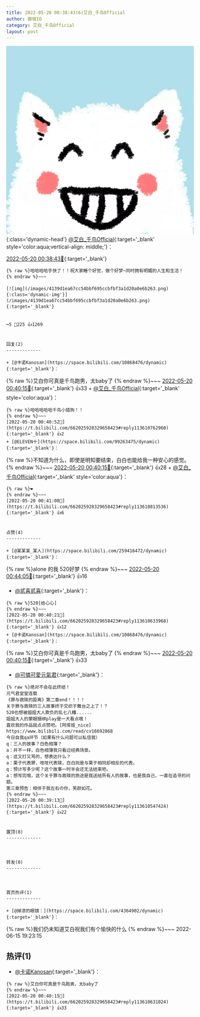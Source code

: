 ```yaml
---
title: 2022-05-20 00:38:43(6)艾白_千鸟Official
author: 御坂IO
category: 艾白_千鸟Official
layout: post
---
```


![img](/images/9ae8b9445fd0665cc014d9080156a45271be73c6.jpg){:class='dynamic-head'}
[@艾白_千鸟Official](https://space.bilibili.com/334537711/dynamic){:target='_blank' style='color:aqua;vertical-align: middle;'}：

[2022-05-20 00:38:43🔗](https://t.bilibili.com/662025928329658423){:target='_blank'}

~~~
{% raw %}哈哈哈哈手快了！！祝大家睡个好觉，做个好梦~同时拥有明媚的人生和生活！
{% endraw %}~~~

[![img](/images/4139d1ea67cc54bbf695ccbfbf3a1d20a0e6b263.png){:class='dynamic-img'}](/images/4139d1ea67cc54bbf695ccbfbf3a1d20a0e6b263.png){:target='_blank'}


↪️5 💬225 👍1269


回复(2)
-------------

+ [@卡诺Kanosan](https://space.bilibili.com/10868476/dynamic){:target='_blank'}：
~~~
{% raw %}艾白你可真是千鸟跑男，太baby了
{% endraw %}~~~
[2022-05-20 00:40:15🔗](https://t.bilibili.com/662025928329658423#reply113610631024){:target='_blank'} 👍33
    + [@艾白_千鸟Official](https://space.bilibili.com/334537711/dynamic){:target='_blank' style='color:aqua'}：
~~~
{% raw %}哈哈哈哈哈千鸟小猎狗！！
{% endraw %}~~~
[2022-05-20 00:40:52🔗](https://t.bilibili.com/662025928329658423#reply113610762960){:target='_blank'} 👍2
+ [@ELEVEN十](https://space.bilibili.com/99263475/dynamic){:target='_blank'}：
~~~
{% raw %}不知道为什么，即使是明知要结束，白白也能给我一种安心的感觉。
{% endraw %}~~~
[2022-05-20 00:40:15🔗](https://t.bilibili.com/662025928329658423#reply113610686384){:target='_blank'} 👍28
    + [@艾白_千鸟Official](https://space.bilibili.com/334537711/dynamic){:target='_blank' style='color:aqua'}：
~~~
{% raw %}❤️
{% endraw %}~~~
[2022-05-20 00:41:00🔗](https://t.bilibili.com/662025928329658423#reply113610813536){:target='_blank'} 👍6


点赞(4)
-------------

+ [@某某某_某人](https://space.bilibili.com/259416472/dynamic){:target='_blank'}：
~~~
{% raw %}alone 的我 520好梦
{% endraw %}~~~
[2022-05-20 00:44:05🔗](https://t.bilibili.com/662025928329658423#reply113611026464){:target='_blank'} 👍16
+ [@贰喜贰喜](https://space.bilibili.com/348018296/dynamic){:target='_blank'}：
~~~
{% raw %}520[给心心]
{% endraw %}~~~
[2022-05-20 00:40:21🔗](https://t.bilibili.com/662025928329658423#reply113610633968){:target='_blank'} 👍12
+ [@卡诺Kanosan](https://space.bilibili.com/10868476/dynamic){:target='_blank'}：
~~~
{% raw %}艾白你可真是千鸟跑男，太baby了
{% endraw %}~~~
[2022-05-20 00:40:15🔗](https://t.bilibili.com/662025928329658423#reply113610631024){:target='_blank'} 👍33
+ [@可憐可愛元氣君](https://space.bilibili.com/23102642/dynamic){:target='_blank'}：
~~~
{% raw %}绝对不会在此终结！
元气君堂堂连载
《罪与救赎的距离》第二章end！！！！
关于罪与救赎的三人故事终于交织于舞台之上了！？
520也想被姐姐大人欺负的乱七八糟......
姐姐大人的蒙眼捆绑play是一大看点哦！
喜欢我的作品就点点赞吧。[阿库娅_nice]
https://www.bilibili.com/read/cv16692868 
今日自我qa环节（如果有什么问题可以私信我）
q：三人的故事？白色相簿？
a：并不一样，白色相簿我只看过经典场景。
q：这又打又骂的，想表达什么？
a：栗子代表罪，吱吱代表赎，白白则是与栗子相同却相反的代表。
q：预计写多少呢？这个故事一时半会还无法结束吧。
a：想写完哦，这个关于罪与救赎的旅途是我送给所有人的故事，也是我自己，一直在追寻的问题。
第三章预告：相伴于我左右の你，笑颜如花。
{% endraw %}~~~
[2022-05-20 00:39:13🔗](https://t.bilibili.com/662025928329658423#reply113610547424){:target='_blank'} 👍22


置顶(0)
-------------



转发(0)
-------------



首页热评(1)
-------------

+ [@掉漆的眼镜：](https://space.bilibili.com/4364902/dynamic){:target='_blank'}：
~~~
{% raw %}我们仍未知道艾白祝我们有个愉快的什么
{% endraw %}~~~
2022-06-15 19:23:15


热评(1)
-------------

+ [@卡诺Kanosan](https://space.bilibili.com/10868476/dynamic){:target='_blank'}：
~~~
{% raw %}艾白你可真是千鸟跑男，太baby了
{% endraw %}~~~
[2022-05-20 00:40:15🔗](https://t.bilibili.com/662025928329658423#reply113610631024){:target='_blank'} 👍33


